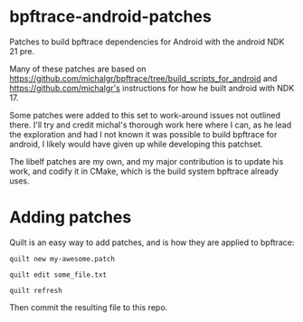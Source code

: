 # bpftrace-android-patches
Patches to build bpftrace dependencies for Android with the android NDK 21 pre.

Many of these patches are based on https://github.com/michalgr/bpftrace/tree/build_scripts_for_android and https://github.com/michalgr's instructions for how he built android with NDK 17.

Some patches were added to this set to work-around issues not outlined there. I'll try and credit michal's thorough work here where I can, as he lead the exploration and had I not known it was possible to build bpftrace for android, I likely would have given up while developing this patchset.

The libelf patches are my own, and my major contribution is to update his work, and codify it in CMake, which is the build system bpftrace already uses.

# Adding patches

Quilt is an easy way to add patches, and is how they are applied to bpftrace:

```
quilt new my-awesome.patch

quilt edit some_file.txt

quilt refresh
```

Then commit the resulting file to this repo.
